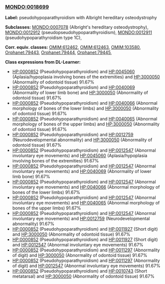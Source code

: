 
### [MONDO:0018699](http://purl.obolibrary.org/obo/MONDO_0018699)
**Label:** pseudohypoparathyroidism with Albright hereditary osteodystrophy

**Subclasses:** [MONDO:0007078](http://purl.obolibrary.org/obo/MONDO_0007078) (Albright's hereditary osteodystrophy), [MONDO:0012912](http://purl.obolibrary.org/obo/MONDO_0012912) (pseudopseudohypoparathyroidism), [MONDO:0012911](http://purl.obolibrary.org/obo/MONDO_0012911) (pseudohypoparathyroidism type 1C), 

**Corr. equiv. classes:** [OMIM:612462](http://purl.obolibrary.org/obo/OMIM_612462), [OMIM:612463](http://purl.obolibrary.org/obo/OMIM_612463), [OMIM:103580](http://purl.obolibrary.org/obo/OMIM_103580), [Orphanet:79443](http://www.orpha.net/ORDO/Orphanet_79443), [Orphanet:79444](http://www.orpha.net/ORDO/Orphanet_79444), [Orphanet:79445](http://www.orpha.net/ORDO/Orphanet_79445), 

**Class expressions from DL-Learner:**

- [HP:0000852](http://purl.obolibrary.org/obo/HP_0000852) (Pseudohypoparathyroidism) and [HP:0045060](http://purl.obolibrary.org/obo/HP_0045060) (Aplasia/hypoplasia involving bones of the extremities) and [HP:3000050](http://purl.obolibrary.org/obo/HP_3000050) (Abnormality of odontoid tissue) 91.67%
- [HP:0000852](http://purl.obolibrary.org/obo/HP_0000852) (Pseudohypoparathyroidism) and [HP:0040069](http://purl.obolibrary.org/obo/HP_0040069) (Abnormality of lower limb bone) and [HP:3000050](http://purl.obolibrary.org/obo/HP_3000050) (Abnormality of odontoid tissue) 91.67%
- [HP:0000852](http://purl.obolibrary.org/obo/HP_0000852) (Pseudohypoparathyroidism) and [HP:0040066](http://purl.obolibrary.org/obo/HP_0040066) (Abnormal morphology of bones of the lower limbs) and [HP:3000050](http://purl.obolibrary.org/obo/HP_3000050) (Abnormality of odontoid tissue) 91.67%
- [HP:0000852](http://purl.obolibrary.org/obo/HP_0000852) (Pseudohypoparathyroidism) and [HP:0040065](http://purl.obolibrary.org/obo/HP_0040065) (Abnormal morphology of bones of the upper limbs) and [HP:3000050](http://purl.obolibrary.org/obo/HP_3000050) (Abnormality of odontoid tissue) 91.67%
- [HP:0000852](http://purl.obolibrary.org/obo/HP_0000852) (Pseudohypoparathyroidism) and [HP:0012759](http://purl.obolibrary.org/obo/HP_0012759) (Neurodevelopmental abnormality) and [HP:3000050](http://purl.obolibrary.org/obo/HP_3000050) (Abnormality of odontoid tissue) 91.67%
- [HP:0000852](http://purl.obolibrary.org/obo/HP_0000852) (Pseudohypoparathyroidism) and [HP:0012547](http://purl.obolibrary.org/obo/HP_0012547) (Abnormal involuntary eye movements) and [HP:0045060](http://purl.obolibrary.org/obo/HP_0045060) (Aplasia/hypoplasia involving bones of the extremities) 91.67%
- [HP:0000852](http://purl.obolibrary.org/obo/HP_0000852) (Pseudohypoparathyroidism) and [HP:0012547](http://purl.obolibrary.org/obo/HP_0012547) (Abnormal involuntary eye movements) and [HP:0040069](http://purl.obolibrary.org/obo/HP_0040069) (Abnormality of lower limb bone) 91.67%
- [HP:0000852](http://purl.obolibrary.org/obo/HP_0000852) (Pseudohypoparathyroidism) and [HP:0012547](http://purl.obolibrary.org/obo/HP_0012547) (Abnormal involuntary eye movements) and [HP:0040066](http://purl.obolibrary.org/obo/HP_0040066) (Abnormal morphology of bones of the lower limbs) 91.67%
- [HP:0000852](http://purl.obolibrary.org/obo/HP_0000852) (Pseudohypoparathyroidism) and [HP:0012547](http://purl.obolibrary.org/obo/HP_0012547) (Abnormal involuntary eye movements) and [HP:0040065](http://purl.obolibrary.org/obo/HP_0040065) (Abnormal morphology of bones of the upper limbs) 91.67%
- [HP:0000852](http://purl.obolibrary.org/obo/HP_0000852) (Pseudohypoparathyroidism) and [HP:0012547](http://purl.obolibrary.org/obo/HP_0012547) (Abnormal involuntary eye movements) and [HP:0012759](http://purl.obolibrary.org/obo/HP_0012759) (Neurodevelopmental abnormality) 91.67%
- [HP:0000852](http://purl.obolibrary.org/obo/HP_0000852) (Pseudohypoparathyroidism) and [HP:0011927](http://purl.obolibrary.org/obo/HP_0011927) (Short digit) and [HP:3000050](http://purl.obolibrary.org/obo/HP_3000050) (Abnormality of odontoid tissue) 91.67%
- [HP:0000852](http://purl.obolibrary.org/obo/HP_0000852) (Pseudohypoparathyroidism) and [HP:0011927](http://purl.obolibrary.org/obo/HP_0011927) (Short digit) and [HP:0012547](http://purl.obolibrary.org/obo/HP_0012547) (Abnormal involuntary eye movements) 91.67%
- [HP:0000852](http://purl.obolibrary.org/obo/HP_0000852) (Pseudohypoparathyroidism) and [HP:0011297](http://purl.obolibrary.org/obo/HP_0011297) (Abnormality of digit) and [HP:3000050](http://purl.obolibrary.org/obo/HP_3000050) (Abnormality of odontoid tissue) 91.67%
- [HP:0000852](http://purl.obolibrary.org/obo/HP_0000852) (Pseudohypoparathyroidism) and [HP:0011297](http://purl.obolibrary.org/obo/HP_0011297) (Abnormality of digit) and [HP:0012547](http://purl.obolibrary.org/obo/HP_0012547) (Abnormal involuntary eye movements) 91.67%
- [HP:0000852](http://purl.obolibrary.org/obo/HP_0000852) (Pseudohypoparathyroidism) and [HP:0010743](http://purl.obolibrary.org/obo/HP_0010743) (Short metatarsal) and [HP:3000050](http://purl.obolibrary.org/obo/HP_3000050) (Abnormality of odontoid tissue) 91.67%


